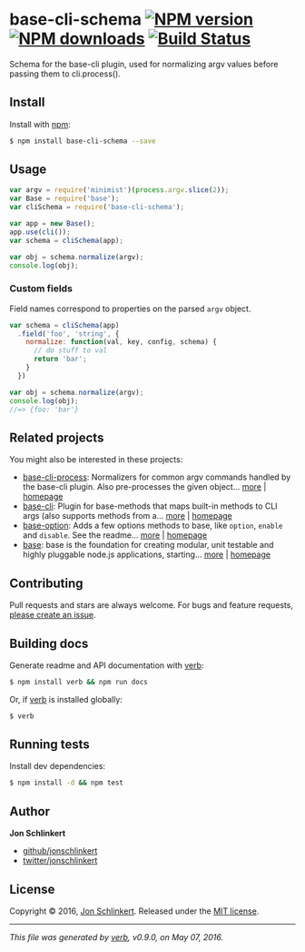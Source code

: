 # base-cli-schema [![NPM version](https://img.shields.io/npm/v/base-cli-schema.svg?style=flat)](https://www.npmjs.com/package/base-cli-schema) [![NPM downloads](https://img.shields.io/npm/dm/base-cli-schema.svg?style=flat)](https://npmjs.org/package/base-cli-schema) [![Build Status](https://img.shields.io/travis/jonschlinkert/base-cli-schema.svg?style=flat)](https://travis-ci.org/jonschlinkert/base-cli-schema)

Schema for the base-cli plugin, used for normalizing argv values before passing them to cli.process().

## Install

Install with [npm](https://www.npmjs.com/):

```sh
$ npm install base-cli-schema --save
```

## Usage

```js
var argv = require('minimist')(process.argv.slice(2));
var Base = require('base');
var cliSchema = require('base-cli-schema');

var app = new Base();
app.use(cli());
var schema = cliSchema(app);

var obj = schema.normalize(argv);
console.log(obj);
```

### Custom fields

Field names correspond to properties on the parsed `argv` object.

```js
var schema = cliSchema(app)
  .field('foo', 'string', {
    normalize: function(val, key, config, schema) {
      // do stuff to val
      return 'bar';
    }
  })

var obj = schema.normalize(argv);
console.log(obj);
//=> {foo: 'bar'}
```

## Related projects

You might also be interested in these projects:

* [base-cli-process](https://www.npmjs.com/package/base-cli-process): Normalizers for common argv commands handled by the base-cli plugin. Also pre-processes the given object… [more](https://www.npmjs.com/package/base-cli-process) | [homepage](https://github.com/jonschlinkert/base-cli-process)
* [base-cli](https://www.npmjs.com/package/base-cli): Plugin for base-methods that maps built-in methods to CLI args (also supports methods from a… [more](https://www.npmjs.com/package/base-cli) | [homepage](https://github.com/node-base/base-cli)
* [base-option](https://www.npmjs.com/package/base-option): Adds a few options methods to base, like `option`, `enable` and `disable`. See the readme… [more](https://www.npmjs.com/package/base-option) | [homepage](https://github.com/node-base/base-option)
* [base](https://www.npmjs.com/package/base): base is the foundation for creating modular, unit testable and highly pluggable node.js applications, starting… [more](https://www.npmjs.com/package/base) | [homepage](https://github.com/node-base/base)

## Contributing

Pull requests and stars are always welcome. For bugs and feature requests, [please create an issue](https://github.com/jonschlinkert/base-cli-schema/issues/new).

## Building docs

Generate readme and API documentation with [verb](https://github.com/verbose/verb):

```sh
$ npm install verb && npm run docs
```

Or, if [verb](https://github.com/verbose/verb) is installed globally:

```sh
$ verb
```

## Running tests

Install dev dependencies:

```sh
$ npm install -d && npm test
```

## Author

**Jon Schlinkert**

* [github/jonschlinkert](https://github.com/jonschlinkert)
* [twitter/jonschlinkert](http://twitter.com/jonschlinkert)

## License

Copyright © 2016, [Jon Schlinkert](https://github.com/jonschlinkert).
Released under the [MIT license](https://github.com/jonschlinkert/base-cli-schema/blob/master/LICENSE).

***

_This file was generated by [verb](https://github.com/verbose/verb), v0.9.0, on May 07, 2016._